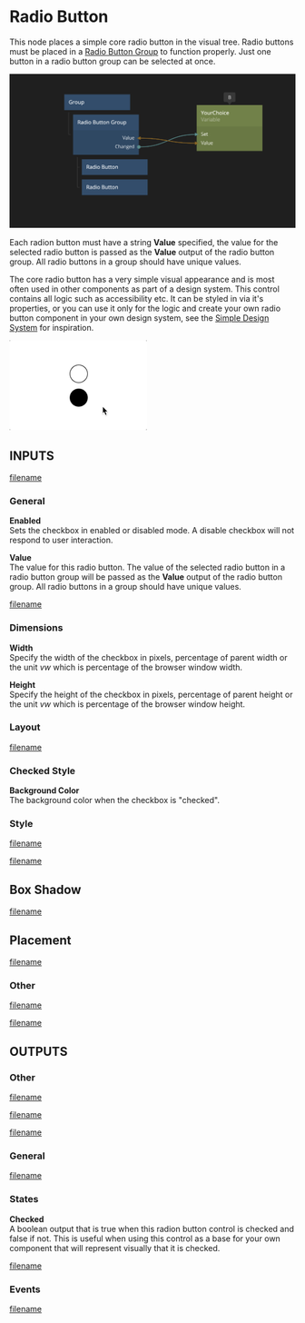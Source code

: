 # Radio Button

This node places a simple core radio button in the visual tree. Radio buttons must be placed in a [Radio Button Group](/nodes/visual/controls/radiobuttongroup.md) to function properly. Just one button in a radio button group can be selected at once.

![](./radiobutton.png ':class=img-size-l')

Each radion button must have a string **Value** specified, the value for the selected radio button is passed as the **Value** output of the radio button group. All radio buttons in a group should have unique values.

The core radio button has a very simple visual appearance and is most often used in other components as part of a design system. This control contains all logic such as accessibility etc. It can be styled in via it's properties, or you can use it only for the logic and create your own radio button component in your own design system, see the [Simple Design System](/modules/sds-v3/) for inspiration.

![](./radiobutton.gif ':class=img-size-s')

## INPUTS

[filename](./margin-only.md ':include')

### General

**Enabled**  
Sets the checkbox in enabled or disabled mode. A disable checkbox will not respond to user interaction.

**Value**  
The value for this radio button. The value of the selected radio button in a radio button group will be passed as the **Value** output of the radio button group. All radio buttons in a group should have unique values.

[filename](./alignment.md ':include')

### Dimensions

**Width**  
Specify the width of the checkbox in pixels, percentage of parent width or the unit _vw_ which is percentage of the browser window width.

**Height**  
Specify the height of the checkbox in pixels, percentage of parent height or the unit _vw_ which is percentage of the browser window height.

### Layout

[filename](./position.md ':include')

### Checked Style

**Background Color**  
The background color when the checkbox is "checked".

### Style

[filename](./visibility-styles.md ':include')

[filename](./bg-and-border-styles.md ':include')

## Box Shadow

[filename](./box-shadow-styles.md ':include')

## Placement  

[filename](./placement-styles.md ':include')


### Other

[filename](./pointer-events-and-mounted.md ':include')


[filename](../advanced-style.md ':include')


## OUTPUTS

### Other  
[filename](./child-index-and-this-outputs.md ':include')

[filename](./bounding-box-outputs.md ':include')

[filename](./mounted-outputs.md ':include')

### General  
[filename](./control-id-output.md ':include')

### States   

**Checked**  
A boolean output that is true when this radion button control is checked and false if not. This is useful when using this control as a base for your own component that will represent visually that it is checked.

[filename](./control-states-outputs.md ':include')

### Events

[filename](./control-events-outputs.md ':include')

